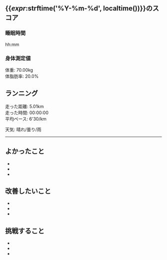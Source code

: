 
## {{_expr_:strftime('%Y-%m-%d', localtime())}}のスコア

### 睡眠時間

<!--
何時間何分寝たのか
-->
hh:mm  

### 身体測定値

体重: 70.00kg  
体脂肪率: 20.0%  


## ランニング

走った距離: 5.01km  
走った時間: 00:00:00  
平均ペース: 6'30/km

天気: 晴れ/曇り/雨  

---

<!--Keep-->
## よかったこと

- 
- 
- 

<!--Problem-->
## 改善したいこと

- 
- 
- 

<!--Try-->
## 挑戦すること

- 
- 
- 

